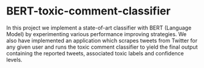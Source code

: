 # BERT-toxic-comment-classifier
In this project we implement a state-of-art classifier with BERT (Language Model) by experimenting various performance improving strategies. We also have implemented an application which scrapes tweets from Twitter for any given user and runs the toxic comment classifier to yield the final output containing the reported tweets, associated toxic labels and confidence levels.
